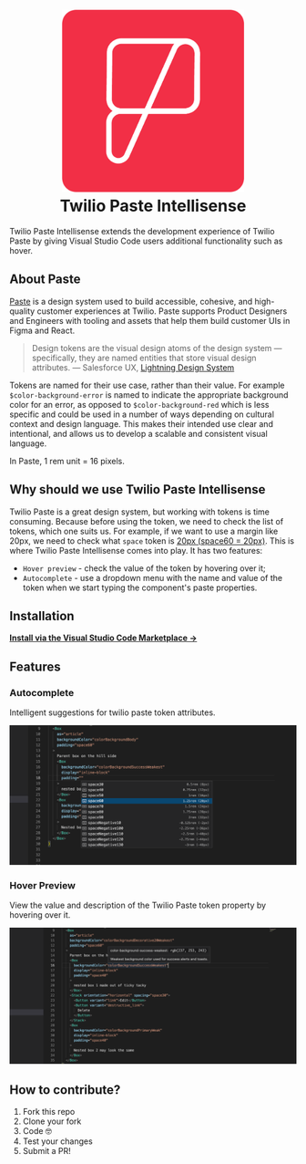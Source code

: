 <h1 align="center">
  <img height="320px" src="https://raw.githubusercontent.com/Gapur/twilio-paste-intellisense/main/assets/favicon.png" alt="Twilio Paste" />
  <br/>
  Twilio Paste Intellisense
</h1>

Twilio Paste Intellisense extends the development experience of Twilio Paste by giving Visual Studio Code users additional functionality such as hover.

## About Paste

[Paste](https://paste.twilio.design/introduction/about-paste/) is a design system used to build accessible, cohesive, and high-quality customer experiences at Twilio. Paste supports Product Designers and Engineers with tooling and assets that help them build customer UIs in Figma and React.

>Design tokens are the visual design atoms of the design system — specifically, they are named entities that store visual design attributes. — Salesforce UX, [Lightning Design System](https://www.lightningdesignsystem.com/design-tokens/)


Tokens are named for their use case, rather than their value. For example `$color-background-error` is named to indicate the appropriate background color for an error, as opposed to `$color-background-red` which is less specific and could be used in a number of ways depending on cultural context and design language. This makes their intended use clear and intentional, and allows us to develop a scalable and consistent visual language.

In Paste, 1 rem unit = 16 pixels.

## Why should we use Twilio Paste Intellisense

Twilio Paste is a great design system, but working with tokens is time consuming. Because before using the token, we need to check the list of tokens, which one suits us. For example, if we want to use a margin like 20px, we need to check what `space` token is [20px (space60 = 20px)](https://paste.twilio.design/tokens/list/#spacings). This is where Twilio Paste Intellisense comes into play. It has two features:
   - `Hover preview` - check the value of the token by hovering over it;
   - `Autocomplete` - use a dropdown menu with the name and value of the token when we start typing the component's paste properties.

## Installation

**[Install via the Visual Studio Code Marketplace →](https://marketplace.visualstudio.com/items?itemName=Gapur.twilio-paste-intellisense)**

## Features

### Autocomplete

Intelligent suggestions for twilio paste token attributes.

<img src="https://raw.githubusercontent.com/Gapur/twilio-paste-intellisense/main/assets/completion-example.png" alt="completion" />

### Hover Preview

View the value and description of the Twilio Paste token property by hovering over it.

<img src="https://raw.githubusercontent.com/Gapur/twilio-paste-intellisense/main/assets/hover-example.png" alt="hover" />

## How to contribute?

1. Fork this repo
2. Clone your fork
3. Code 🤓
4. Test your changes
5. Submit a PR!
